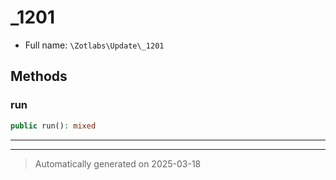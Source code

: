 
# _1201





* Full name: `\Zotlabs\Update\_1201`




## Methods


### run



```php
public run(): mixed
```












***


***
> Automatically generated on 2025-03-18
